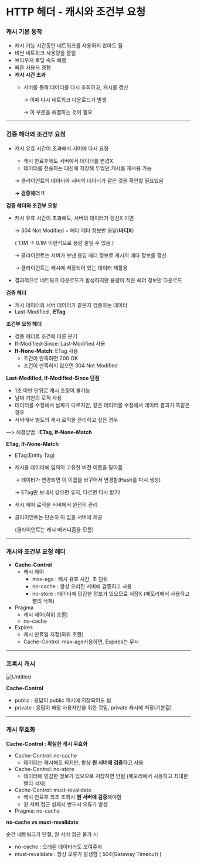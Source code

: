 # HTTP 헤더 - 캐시와 조건부 요청

### 캐시 기본 동작

- 캐시 가능 시간동안 네트워크를 사용하지 않아도 됨
- 비싼 네트워크 사용량을 줄임
- 브라우저 로딩 속도 빠름
- 빠른 사용자 경험
- **캐시 시간 초과**
    - 서버를 통해 데이터를 다시 조회하고, 캐시를 갱신
        
        → 이때 다시 네트워크 다운로드가 발생
        
        → 이 부분을 해결하는 것이 필요
        

---

### 검증 헤더와 조건부 요청

- 캐시 유효 시간이 초과해서 서버에 다시 요청
    - 캐시 만료후에도 서버에서 데이터를 변경X
    - 데이터를 전송하는 대신에 저장해 두었던 캐시를 재사용 가능
    
    → 클라이언트의 데이터와 서버의 데이터가 같은 것을 확인할 필요있음
    
    **→ 검증헤더 !!**
    

**검증 헤더와 조건부 요청**

- 캐시 유효 시간이 초과해도, 서버의 데이터가 갱신X 이면
    
    → 304 Not Modified + 헤더 메타 정보만 응답(**바디X**)
    
    ( 1.1M → 0.1M 이런식으로 용량 줄일 수 있음 )
    
    → 클라이언트는 서버가 보낸 응답 헤더 정보로 캐시의 메타 정보를 갱신
    
    → 클라이언트는 캐시에 저장되어 있는 데이터 재활용
    
- 결과적으로 네트워크 다운로드가 발생하지만 용량이 적은 헤더 정보만 다운로드

**검증 헤더**

- 캐시 데이터와 서버 데이터가 같은지 검증하는 데이터
- Last-Modified , **ETag**

**조건부 요청 헤더**

- 검증 헤더로 조건에 따른 분기
- If-Modified-Since: Last-Modified 사용
- **If-None-Match**: ETag 사용
    - 조건이 만족하면 200 OK
    - 조건이 만족하지 않으면 304 Not Modified

**Last-Modified, If-Modified-Since 단점**

- 1초 미만 단위로 캐시 조정이 불가능
- 날짜 기반의 로직 사용
- 데이터를 수정해서 날짜가 다르지만, 같은 데이터를 수정해서 데이터 결과가 똑같은 경우
- 서버에서 별도의 캐시 로직을 관리하고 싶은 경우

—> 해결방법 : **ETag, If-None-Match**

**ETag, If-None-Match**

- ETag(Entity Tag)
- 캐시용 데이터에 임의의 고유한 버전 이름을 달아둠
    
    → 데이터가 변경되면 이 이름을 바꾸어서 변경함(Hash를 다시 생성)
    
    → ETag만 보내서 같으면 유지, 다르면 다시 받기!
    
- 캐시 제어 로직을 서버에서 완전히 관리
- 클라이언트는 단순히 이 값을 서버에 제공
    
    (클라이언트는 캐시 메커니즘을 모름)
    

---

### 캐시와 조건부 요청 헤더

- **Cache-Control**
    - 캐시 제어
        - max-age : 캐시 유효 시간, 초 단위
        - no-cache : 항상 오리진 서버에 검증하고 사용
        - no-store : 데이터에 민감한 정보가 있으므로 저장X
        (메모리에서 사용하고 빨리 삭제)
- Pragma
    - 캐시 제어(하위 호환)
    - no-cache
- Expires
    - 캐시 만료일 지정(하위 호환)
    - Cache-Control: max-age사용하면, Expires는 무시

---

### 프록시 캐시

![Untitled](https://github.com/LAB-2023/LAB_study/assets/125250173/5338abba-aa2c-4125-92e7-d177092218d9)

**Cache-Control**

- public : 응답이 public 캐시에 저장되어도 됨
- private : 응답이 해당 사용자만을 위한 것임, private 캐시에 저장(기본값)

---

### 캐시 무효화

**Cache-Control : 확실한 캐시 무효화**

- Cache-Control: no-cache
    - 데이터는 캐시해도 되지만, 항상 **원 서버에 검증**하고 사용
- Cache-Control: no-store
    - 데이터에 민감한 정보가 있으므로 저장하면 안됨
    (메모리에서 사용하고 최대한 빨리 삭제)
- Cache-Control: must-revalidate
    - 캐시 만료후 최초 조회시 **원 서버에 검증**해야함
    - 원 서버 접근 실패시 반드시 오류가 발생
- Pragma: no-cache

**no-cache vs must-revalidate**

순간 네트워크가 단절, 원 서버 접근 불가 시

- no-cache : 오래된 데이터라도 보여주자
- must-revalidate : 항상 오류가 발생함 ( 504(Gateway Timeout) )
